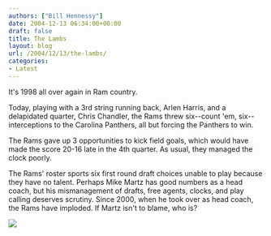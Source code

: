 ```yaml
---
authors: ["Bill Hennessy"]
date: 2004-12-13 06:34:00+00:00
draft: false
title: The Lambs
layout: blog
url: /2004/12/13/the-lambs/
categories:
- Latest
---
```


It's 1998 all over again in Ram country.




Today, playing with a 3rd string running back, Arlen Harris, and a delapidated quarter, Chris Chandler, the Rams threw six--count 'em, six--interceptions to the Carolina Panthers, all but forcing the Panthers to win.




The Rams gave up 3 opportunities to kick field goals, which would have made the score 20-16 late in the 4th quarter. As usual, they managed the clock poorly.




The Rams' roster sports six first round draft choices unable to play because they have no talent. Perhaps Mike Martz has good numbers as a head coach, but his mismanagement of drafts, free agents, clocks, and play calling deserves scrutiny. Since 2000, when he took over as head coach, the Rams have imploded. If Martz isn't to blame, who is?




![](https://blog.billhennessy.com/aggbug.aspx?PostID=861)

